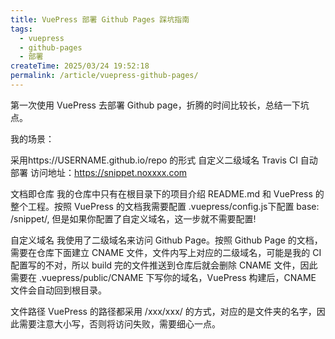 ```yaml
---
title: VuePress 部署 Github Pages 踩坑指南
tags:
  - vuepress
  - github-pages
  - 部署
createTime: 2025/03/24 19:52:18
permalink: /article/vuepress-github-pages/
---
```


第一次使用 VuePress 去部署 Github page，折腾的时间比较长，总结一下坑点。

我的场景：

采用https://USERNAME.github.io/repo 的形式
自定义二级域名
Travis CI 自动部署
访问地址：https://snippet.noxxxx.com

文档即仓库
我的仓库中只有在根目录下的项目介绍 README.md 和 VuePress 的整个工程。按照 VuePress 的文档我需要配置 .vuepress/config.js下配置 base: /snippet/, 但是如果你配置了自定义域名，这一步就不需要配置!

自定义域名
我使用了二级域名来访问 Github Page。按照 Github Page 的文档，需要在仓库下面建立 CNAME 文件，文件内写上对应的二级域名，可能是我的 CI 配置写的不对，所以 build 完的文件推送到仓库后就会删除 CNAME 文件，因此需要在 .vuepress/public/CNAME 下写你的域名，VuePress 构建后，CNAME 文件会自动回到根目录。

文件路径
VuePress 的路径都采用 /xxx/xxx/ 的方式，对应的是文件夹的名字，因此需要注意大小写，否则将访问失败，需要细心一点。